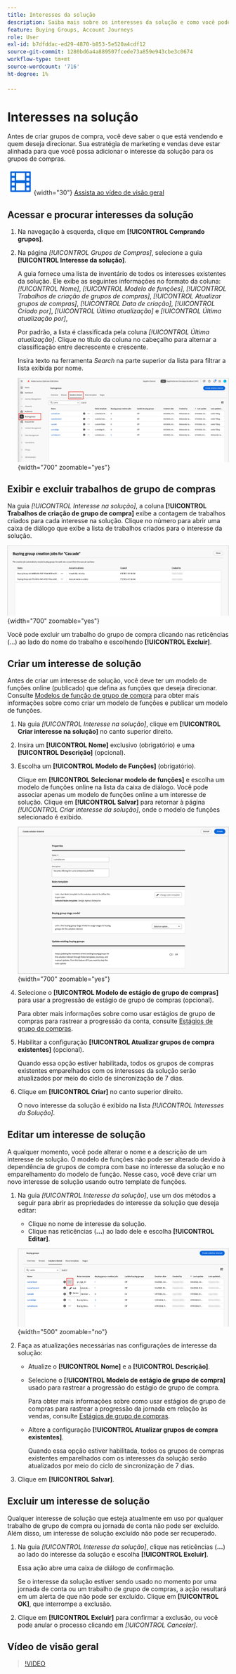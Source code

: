 ```yaml
---
title: Interesses da solução
description: Saiba mais sobre os interesses da solução e como você pode defini-los para uso nos grupos de compra.
feature: Buying Groups, Account Journeys
role: User
exl-id: b7dfddac-ed29-4870-b853-5e520a4cdf12
source-git-commit: 1280bd6a4a889507fcede73a859e943cbe3c0674
workflow-type: tm+mt
source-wordcount: '716'
ht-degree: 1%

---
```


# Interesses na solução

Antes de criar grupos de compra, você deve saber o que está vendendo e quem deseja direcionar. Sua estratégia de marketing e vendas deve estar alinhada para que você possa adicionar o interesse da solução para os grupos de compras.

![Vídeo](../../assets/do-not-localize/icon-video.svg){width="30"} [Assista ao vídeo de visão geral](#overview-video)

## Acessar e procurar interesses da solução

1. Na navegação à esquerda, clique em **[!UICONTROL Comprando grupos]**.

1. Na página _[!UICONTROL Grupos de Compras]_, selecione a guia **[!UICONTROL Interesse da solução]**.

   A guia fornece uma lista de inventário de todos os interesses existentes da solução. Ele exibe as seguintes informações no formato da coluna: _[!UICONTROL Nome]_, _[!UICONTROL Modelo de funções]_, _[!UICONTROL Trabalhos de criação de grupos de compras]_, _[!UICONTROL Atualizar grupos de compras]_, _[!UICONTROL Data de criação]_, _[!UICONTROL Criado por]_, _[!UICONTROL Última atualização]_ e _[!UICONTROL Última atualização por]_,

   Por padrão, a lista é classificada pela coluna _[!UICONTROL Última atualização]_. Clique no título da coluna no cabeçalho para alternar a classificação entre decrescente e crescente.

   Insira texto na ferramenta _Search_ na parte superior da lista para filtrar a lista exibida por nome.

   ![Guia Interesse da solução](assets/solution-interest-tab.png){width="700" zoomable="yes"}

## Exibir e excluir trabalhos de grupo de compras

Na guia _[!UICONTROL Interesse na solução]_, a coluna **[!UICONTROL Trabalhos de criação de grupo de compra]** exibe a contagem de trabalhos criados para cada interesse na solução. Clique no número para abrir uma caixa de diálogo que exibe a lista de trabalhos criados para o interesse da solução.

![Comprando trabalhos do grupo para interesse na solução](assets/buying-group-jobs-for-solution-interest.png){width="700" zoomable="yes"}

Você pode excluir um trabalho do grupo de compra clicando nas reticências (...) ao lado do nome do trabalho e escolhendo **[!UICONTROL Excluir]**.

## Criar um interesse de solução

Antes de criar um interesse de solução, você deve ter um modelo de funções online (publicado) que defina as funções que deseja direcionar. Consulte [Modelos de função de grupo de compra](./buying-groups-role-templates.md) para obter mais informações sobre como criar um modelo de funções e publicar um modelo de funções.

1. Na guia _[!UICONTROL Interesse na solução]_, clique em **[!UICONTROL Criar interesse na solução]** no canto superior direito.

1. Insira um **[!UICONTROL Nome]** exclusivo (obrigatório) e uma **[!UICONTROL Descrição]** (opcional).

1. Escolha um **[!UICONTROL Modelo de Funções]** (obrigatório).

   Clique em **[!UICONTROL Selecionar modelo de funções]** e escolha um modelo de funções online na lista da caixa de diálogo. Você pode associar apenas um modelo de funções online a um interesse de solução. Clique em **[!UICONTROL Salvar]** para retornar à página _[!UICONTROL Criar interesse da solução]_, onde o modelo de funções selecionado é exibido.

   ![Adicionar um modelo de funções ao interesse de solução](assets/solution-interest-create.png){width="700" zoomable="yes"}

1. Selecione o **[!UICONTROL Modelo de estágio de grupo de compras]** para usar a progressão de estágio de grupo de compras (opcional).

   Para obter mais informações sobre como usar estágios de grupo de compras para rastrear a progressão da conta, consulte [Estágios de grupo de compras](./buying-group-stages.md).

1. Habilitar a configuração **[!UICONTROL Atualizar grupos de compra existentes]** (opcional).

   Quando essa opção estiver habilitada, todos os grupos de compras existentes emparelhados com os interesses da solução serão atualizados por meio do ciclo de sincronização de 7 dias.

1. Clique em **[!UICONTROL Criar]** no canto superior direito.

   O novo interesse da solução é exibido na lista _[!UICONTROL Interesses da Solução]_.

## Editar um interesse de solução

A qualquer momento, você pode alterar o nome e a descrição de um interesse de solução. O modelo de funções não pode ser alterado devido à dependência de grupos de compra com base no interesse da solução e no emparelhamento do modelo de função. Nesse caso, você deve criar um novo interesse de solução usando outro template de funções.

1. Na guia _[!UICONTROL Interesse da solução]_, use um dos métodos a seguir para abrir as propriedades do interesse da solução que deseja editar:

   * Clique no nome de interesse da solução.
   * Clique nas reticências (**...**) ao lado dele e escolha **[!UICONTROL Editar]**.

   ![Menu Mais interesses da solução](assets/solution-interests-more-menu.png){width="500" zoomable="no"}

1. Faça as atualizações necessárias nas configurações de interesse da solução:

   * Atualize o **[!UICONTROL Nome]** e a **[!UICONTROL Descrição]**.

   * Selecione o **[!UICONTROL Modelo de estágio de grupo de compra]** usado para rastrear a progressão do estágio de grupo de compra.

     Para obter mais informações sobre como usar estágios de grupo de compras para rastrear a progressão da jornada em relação às vendas, consulte [Estágios de grupo de compras](./buying-group-stages.md).

   * Altere a configuração **[!UICONTROL Atualizar grupos de compra existentes]**.

     Quando essa opção estiver habilitada, todos os grupos de compras existentes emparelhados com os interesses da solução serão atualizados por meio do ciclo de sincronização de 7 dias.

1. Clique em **[!UICONTROL Salvar]**.

## Excluir um interesse de solução

Qualquer interesse de solução que esteja atualmente em uso por qualquer trabalho de grupo de compra ou jornada de conta não pode ser excluído. Além disso, um interesse de solução excluído não pode ser recuperado.

1. Na guia _[!UICONTROL Interesse da solução]_, clique nas reticências (**...**) ao lado do interesse da solução e escolha **[!UICONTROL Excluir]**.

   Essa ação abre uma caixa de diálogo de confirmação.

   Se o interesse da solução estiver sendo usado no momento por uma jornada de conta ou um trabalho de grupo de compras, a ação resultará em um alerta de que não pode ser excluído. Clique em **[!UICONTROL OK]**, que interrompe a exclusão.

1. Clique em **[!UICONTROL Excluir]** para confirmar a exclusão, ou você pode anular o processo clicando em _[!UICONTROL Cancelar]_.

## Vídeo de visão geral

>[!VIDEO](https://video.tv.adobe.com/v/3450118/?learn=on&captions=por_br)
